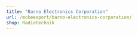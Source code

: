 ```yaml
---
title: "Barno Electronics Corporation"
url: /mckeesport/barno-electronics-corporation/
shop: Radiotechnik
---
```

